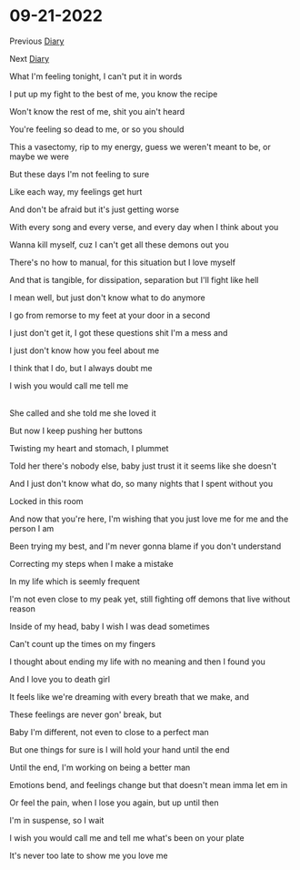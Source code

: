 # 09-21-2022

Previous [Diary](https://aryanmangla23.github.io/09-11-2022/)

Next [Diary](https://aryanmangla23.github.io/09-25-2022/)

What I'm feeling tonight, I can't put it in words

I put up my fight to the best of me, you know the recipe

Won't know the rest of me, shit you ain't heard

You're feeling so dead to me, or so you should

This a vasectomy, rip to my energy, guess we weren't meant to be, or maybe we were

But these days I'm not feeling to sure

Like each way, my feelings get hurt

And don't be afraid but it's just getting worse

With every song and every verse, and every day when I think about you

Wanna kill myself, cuz I can't get all these demons out you

There's no how to manual, for this situation but I love myself

And that is tangible, for dissipation, separation but I'll fight like hell

I mean well, but just don't know what to do anymore

I go from remorse to my feet at your door in a second

I just don't get it, I got these questions shit I'm a mess and

I just don't know how you feel about me

I think that I do, but I always doubt me

I wish you would call me tell me <br>

<br> She called and she told me she loved it

But now I keep pushing her buttons

Twisting my heart and stomach, I plummet

Told her there's nobody else, baby just trust it it seems like she doesn't

And I just don't know what do, so many nights that I spent without you

Locked in this room

And now that you're here, I'm wishing that you just love me for me and the person I am

Been trying my best, and I'm never gonna blame if you don't understand

Correcting my steps when I make a mistake

In my life which is seemly frequent

I'm not even close to my peak yet, still fighting off demons that live without reason

Inside of my head, baby I wish I was dead sometimes

Can't count up the times on my fingers

I thought about ending my life with no meaning and then I found you

And I love you to death girl

It feels like we're dreaming with every breath that we make, and

These feelings are never gon' break, but

Baby I'm different, not even to close to a perfect man

But one things for sure is I will hold your hand until the end


Until the end, I'm working on being a better man

Emotions bend, and feelings change but that doesn't mean imma let em in

Or feel the pain, when I lose you again, but up until then

I'm in suspense, so I wait

I wish you would call me and tell me what's been on your plate

It's never too late to show me you love me


